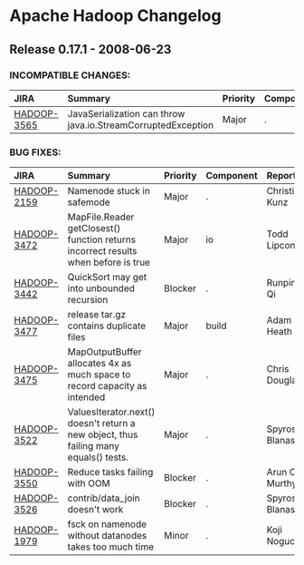 
<!---
# Licensed to the Apache Software Foundation (ASF) under one
# or more contributor license agreements.  See the NOTICE file
# distributed with this work for additional information
# regarding copyright ownership.  The ASF licenses this file
# to you under the Apache License, Version 2.0 (the
# "License"); you may not use this file except in compliance
# with the License.  You may obtain a copy of the License at
#
#     http://www.apache.org/licenses/LICENSE-2.0
#
# Unless required by applicable law or agreed to in writing, software
# distributed under the License is distributed on an "AS IS" BASIS,
# WITHOUT WARRANTIES OR CONDITIONS OF ANY KIND, either express or implied.
# See the License for the specific language governing permissions and
# limitations under the License.
-->
# Apache Hadoop Changelog

## Release 0.17.1 - 2008-06-23

### INCOMPATIBLE CHANGES:

| JIRA | Summary | Priority | Component | Reporter | Contributor |
|:---- |:---- | :--- |:---- |:---- |:---- |
| [HADOOP-3565](https://issues.apache.org/jira/browse/HADOOP-3565) | JavaSerialization can throw java.io.StreamCorruptedException |  Major | . | Tom White | Tom White |


### BUG FIXES:

| JIRA | Summary | Priority | Component | Reporter | Contributor |
|:---- |:---- | :--- |:---- |:---- |:---- |
| [HADOOP-2159](https://issues.apache.org/jira/browse/HADOOP-2159) | Namenode stuck in safemode |  Major | . | Christian Kunz | Hairong Kuang |
| [HADOOP-3472](https://issues.apache.org/jira/browse/HADOOP-3472) | MapFile.Reader getClosest() function returns incorrect results when before is true |  Major | io | Todd Lipcon | stack |
| [HADOOP-3442](https://issues.apache.org/jira/browse/HADOOP-3442) | QuickSort may get into unbounded recursion |  Blocker | . | Runping Qi | Chris Douglas |
| [HADOOP-3477](https://issues.apache.org/jira/browse/HADOOP-3477) | release tar.gz contains duplicate files |  Major | build | Adam Heath | Adam Heath |
| [HADOOP-3475](https://issues.apache.org/jira/browse/HADOOP-3475) | MapOutputBuffer allocates 4x as much space to record capacity as intended |  Major | . | Chris Douglas | Chris Douglas |
| [HADOOP-3522](https://issues.apache.org/jira/browse/HADOOP-3522) | ValuesIterator.next() doesn\'t return a new object, thus failing many equals() tests. |  Major | . | Spyros Blanas | Owen O\'Malley |
| [HADOOP-3550](https://issues.apache.org/jira/browse/HADOOP-3550) | Reduce tasks failing with OOM |  Blocker | . | Arun C Murthy | Chris Douglas |
| [HADOOP-3526](https://issues.apache.org/jira/browse/HADOOP-3526) | contrib/data\_join doesn\'t work |  Blocker | . | Spyros Blanas | Spyros Blanas |
| [HADOOP-1979](https://issues.apache.org/jira/browse/HADOOP-1979) | fsck on namenode without datanodes takes too much time |  Minor | . | Koji Noguchi | Lohit Vijayarenu |


